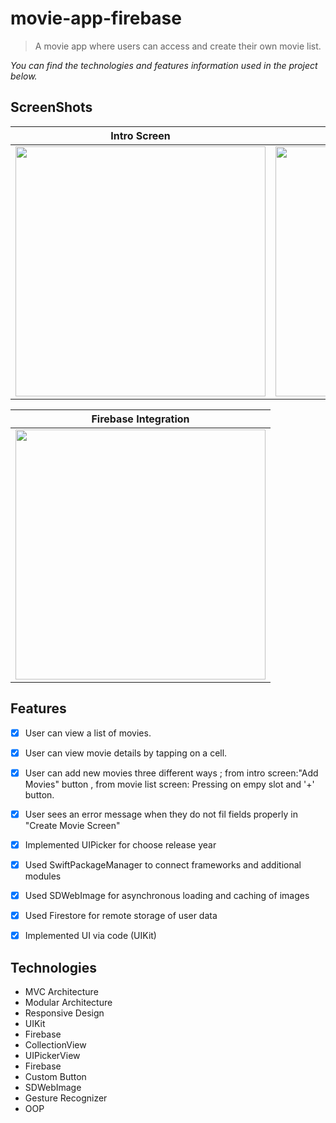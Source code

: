 # movie-app-firebase

> A movie app where users can access and create their own movie list.


*You can find the technologies and features information used in the project below.*



## ScreenShots

| Intro Screen | Movie List Screen |Create Movie Screen | Movie Details Screen| Edit Movie Screen |
| ------------ |  -----------------|--------------------|---------------------|-------------------|
<img src ="https://snipboard.io/7sko6C.jpg" widt=220 height=400>|<img src ="https://snipboard.io/v0DlxR.jpg" widt=220 height=400>|<img src ="https://snipboard.io/xmw75y.jpg" widt=220 height=400>|<img src ="https://snipboard.io/fTk0Ht.jpg" widt=220 height=400>|<img src ="https://snipboard.io/fj4Wsh.jpg" widt=220 height=400>|




| Firebase Integration| 
| ------------------- |  
<img src ="https://snipboard.io/CQGzPZ.jpg" widt=200 height=400>|

## Features
- [x] User can view a list of movies. 
- [x] User can view movie details by tapping on a cell.
- [x] User can add new movies three different ways ; 
      from intro screen:"Add Movies" button , from movie list screen: Pressing on empy slot and '+' button.
- [x] User sees an error message when they do not fil fields properly in "Create Movie Screen"
- [x] Implemented UIPicker for choose release year
- [x] Used SwiftPackageManager to connect frameworks and additional modules
- [x] Used SDWebImage for asynchronous loading and caching of images
- [x] Used Firestore for remote storage of user data
- [x] Implemented UI via code (UIKit)



## Technologies

- MVC Architecture
- Modular Architecture
- Responsive Design
- UIKit
- Firebase
- CollectionView
- UIPickerView
- Firebase
- Custom Button
- SDWebImage
- Gesture Recognizer
- OOP
